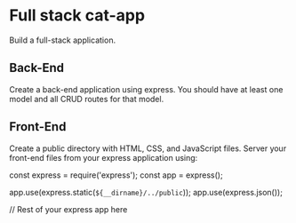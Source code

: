 # Full stack cat-app
Build a full-stack application.

## Back-End
Create a back-end application using express. You should have at least one model and all CRUD routes for that model.

## Front-End
Create a public directory with HTML, CSS, and JavaScript files. Server your front-end files from your express application using:

const express = require('express');
const app = express();

app.use(express.static(`${__dirname}/../public`));
app.use(express.json());

// Rest of your express app here
